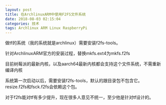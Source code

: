 ```yaml
---
layout: post
title: 在ArchlinuxARM中使用F2FS文件系统
date: 2018-08-03 02:15:04
categories: 技术
tags: Archlinux ARM Linux RaspberryPi
---
```


做tf的系统（我的系统就是archlinux）需要安装f2fs-tools。

针对ArchlinuxARM官方的安装过程，替换mkfs.ext4为mkfs.f2fs

目前树莓派的最新内核，以及aarch64最新内核都会支持这个文件系统，不需重新编译内核

系统第一次启动以后，需要安装f2fs-tools，默认的跟目录包不包含它。resize.f2fs和fsck.f2fs会依赖这个包。

对于f2fs能对tf有多少提升，现在很多人意见不统一，至少他是针对tf设计的。
